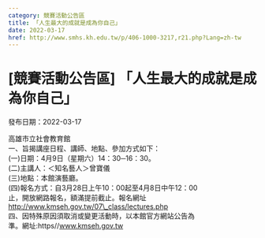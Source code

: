 ```yaml
---
category: 競賽活動公告區
title: 「人生最大的成就是成為你自己」
date: 2022-03-17
href: http://www.smhs.kh.edu.tw/p/406-1000-3217,r21.php?Lang=zh-tw
---
```


# [競賽活動公告區] 「人生最大的成就是成為你自己」

發布日期：2022-03-17

高雄市立社會教育館  
一、旨揭講座日程、講師、地點、參加方式如下：  
(一)日期：4月9日（星期六）14：30─16：30。  
(二)主講人：＜知名藝人＞曾寶儀  
(三)地點：本館演藝廳。  
(四)報名方式：自3月28日上午10：00起至4月8日中午12：00  
止，開放網路報名，額滿提前截止。報名網址  
http://www.kmseh.gov.tw/07\_class/lectures.php  
四、因特殊原因須取消或變更活動時，以本館官方網站公告為  
準。網址:https//www.kmseh.gov.tw

